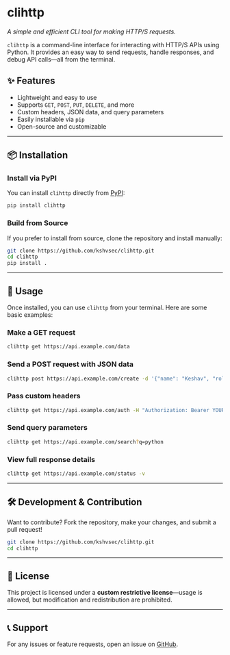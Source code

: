 # **clihttp**  
*A simple and efficient CLI tool for making HTTP/S requests.*  

`clihttp` is a command-line interface for interacting with HTTP/S APIs using Python. It provides an easy way to send requests, handle responses, and debug API calls—all from the terminal.  

## **✨ Features**
- Lightweight and easy to use  
- Supports `GET`, `POST`, `PUT`, `DELETE`, and more  
- Custom headers, JSON data, and query parameters  
- Easily installable via `pip`  
- Open-source and customizable  

---

## **📦 Installation**  

### **Install via PyPI**  
You can install `clihttp` directly from [PyPI](https://pypi.org/project/clihttp/):  
```bash
pip install clihttp
```

### **Build from Source**  
If you prefer to install from source, clone the repository and install manually:  
```bash
git clone https://github.com/kshvsec/clihttp.git
cd clihttp
pip install .
```

---

## **🚀 Usage**  

Once installed, you can use `clihttp` from your terminal. Here are some basic examples:  

### **Make a GET request**  
```bash
clihttp get https://api.example.com/data
```

### **Send a POST request with JSON data**  
```bash
clihttp post https://api.example.com/create -d '{"name": "Keshav", "role": "admin"}'
```

### **Pass custom headers**  
```bash
clihttp get https://api.example.com/auth -H "Authorization: Bearer YOUR_TOKEN"
```

### **Send query parameters**  
```bash
clihttp get https://api.example.com/search?q=python
```

### **View full response details**  
```bash
clihttp get https://api.example.com/status -v
```

---

## **🛠 Development & Contribution**  
Want to contribute? Fork the repository, make your changes, and submit a pull request!  

```bash
git clone https://github.com/kshvsec/clihttp.git
cd clihttp
```

---

## **📝 License**  
This project is licensed under a **custom restrictive license**—usage is allowed, but modification and redistribution are prohibited.  

---

## **📞 Support**  
For any issues or feature requests, open an issue on [GitHub](https://github.com/kshvsec/clihttp/issues).  